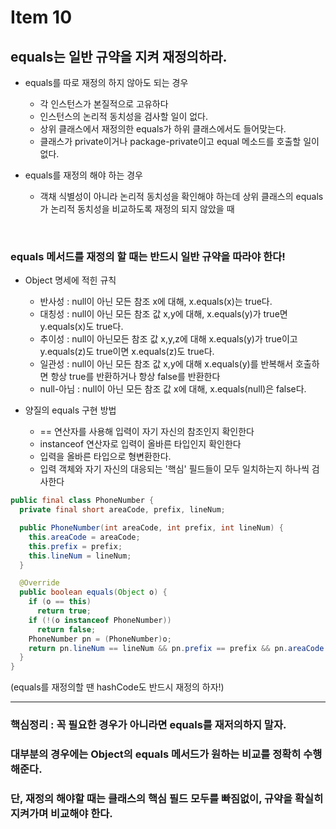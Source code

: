 # Item 10
## equals는 일반 규약을 지켜 재정의하라. 

- equals를 따로 재정의 하지 않아도 되는 경우
  - 각 인스턴스가 본질적으로 고유하다
  - 인스턴스의 논리적 동치성을 검사할 일이 없다.
  - 상위 클래스에서 재정의한 equals가 하위 클래스에서도 들어맞는다.
  - 클래스가 private이거나 package-private이고 equal 메소드를 호출할 일이 없다. 

- equals를 재정의 해야 하는 경우
  - 객채 식별성이 아니라 논리적 동치성을 확인해야 하는데 상위 클래스의 equals가 논리적 동치성을 비교하도록 재정의 되지 않았을 때

<br>

### equals 메서드를 재정의 할 때는 반드시 일반 규약을 따라야 한다!
- Object 명세에 적힌 규칙
  - 반사성 : null이 아닌 모든 참조 x에 대해, x.equals(x)는 true다.
  - 대칭성 : null이 아닌 모든 참조 값 x,y에 대해, x.equals(y)가 true면 y.equals(x)도 true다.
  - 추이성 : null이 아닌모든 참조 값 x,y,z에 대해 x.equals(y)가 true이고 y.equals(z)도 true이면 x.equals(z)도 true다.
  - 일관성 : null이 아닌 모든 참조 값 x,y에 대해 x.equals(y)를 반복해서 호출하면 항상 true를 반환하거나 항상 false를 반환한다
  - null-아님 : null이 아닌 모든 참조 값 x에 대해, x.equals(null)은 false다.

- 양질의 equals 구현 방법
  - == 연산자를 사용해 입력이 자기 자신의 참조인지 확인한다
  - instanceof 연산자로 입력이 올바른 타입인지 확인한다
  - 입력을 올바른 타입으로 형변환한다.
  - 입력 객체와 자기 자신의 대응되는 '핵심' 필드들이 모두 일치하는지 하나씩 검사한다

```java
public final class PhoneNumber {
  private final short areaCode, prefix, lineNum;

  public PhoneNumber(int areaCode, int prefix, int lineNum) {
    this.areaCode = areaCode;
    this.prefix = prefix;
    this.lineNum = lineNum;
  }

  @Override
  public boolean equals(Object o) {
    if (o == this)
      return true;
    if (!(o instanceof PhoneNumber))
      return false;
    PhoneNumber pn = (PhoneNumber)o;
    return pn.lineNum == lineNum && pn.prefix == prefix && pn.areaCode == areaCode;
  } 
}
```

(equals를 재정의할 땐 hashCode도 반드시 재정의 하자!)

---

### 핵심정리 : 꼭 필요한 경우가 아니라면 equals를 재저의하지 말자.
### 대부분의 경우에는 Object의 equals 메서드가 원하는 비교를 정확히 수행해준다. 
### 단, 재정의 해야할 때는 클래스의 핵심 필드 모두를 빠짐없이, 규약을 확실히 지켜가며 비교해야 한다.
